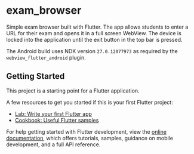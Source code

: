 # exam_browser

Simple exam browser built with Flutter. The app allows students to enter a URL
for their exam and opens it in a full screen WebView. The device is locked into
the application until the exit button in the top bar is pressed.

The Android build uses NDK version `27.0.12077973` as required by the
`webview_flutter_android` plugin.

## Getting Started

This project is a starting point for a Flutter application.

A few resources to get you started if this is your first Flutter project:

- [Lab: Write your first Flutter app](https://docs.flutter.dev/get-started/codelab)
- [Cookbook: Useful Flutter samples](https://docs.flutter.dev/cookbook)

For help getting started with Flutter development, view the
[online documentation](https://docs.flutter.dev/), which offers tutorials,
samples, guidance on mobile development, and a full API reference.
